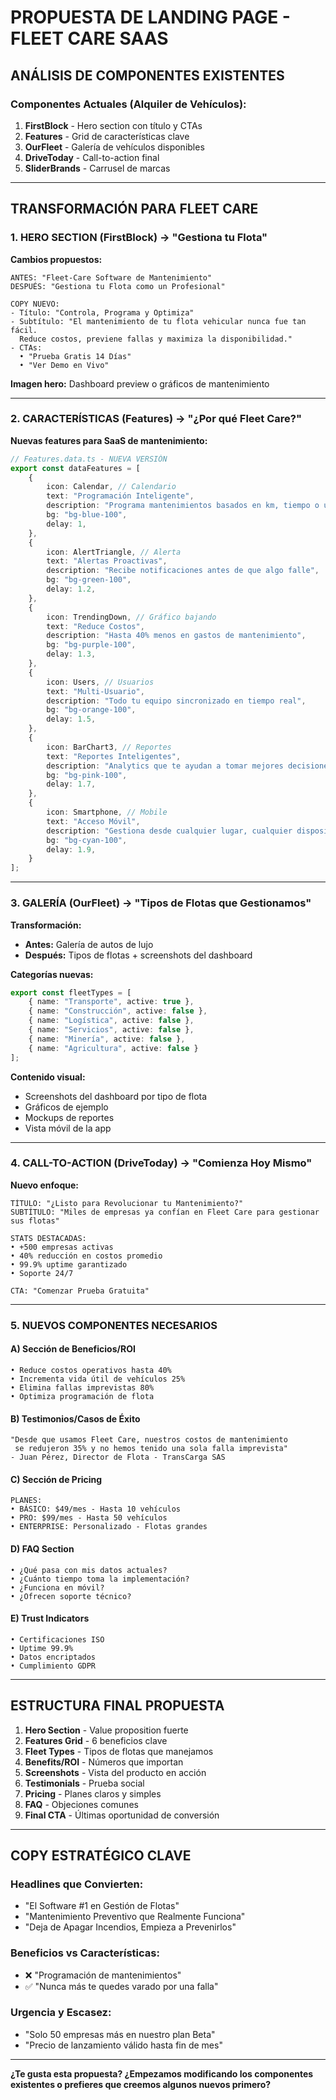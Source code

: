 # PROPUESTA DE LANDING PAGE - FLEET CARE SAAS

## **ANÁLISIS DE COMPONENTES EXISTENTES**

### **Componentes Actuales (Alquiler de Vehículos):**
1. **FirstBlock** - Hero section con título y CTAs
2. **Features** - Grid de características clave 
3. **OurFleet** - Galería de vehículos disponibles
4. **DriveToday** - Call-to-action final
5. **SliderBrands** - Carrusel de marcas

---

## **TRANSFORMACIÓN PARA FLEET CARE**

### **1. HERO SECTION (FirstBlock) → "Gestiona tu Flota"**

**Cambios propuestos:**
```
ANTES: "Fleet-Care Software de Mantenimiento"
DESPUÉS: "Gestiona tu Flota como un Profesional"

COPY NUEVO:
- Título: "Controla, Programa y Optimiza"
- Subtítulo: "El mantenimiento de tu flota vehicular nunca fue tan fácil. 
  Reduce costos, previene fallas y maximiza la disponibilidad."
- CTAs: 
  • "Prueba Gratis 14 Días"
  • "Ver Demo en Vivo"
```

**Imagen hero:** Dashboard preview o gráficos de mantenimiento

---

### **2. CARACTERÍSTICAS (Features) → "¿Por qué Fleet Care?"**

**Nuevas features para SaaS de mantenimiento:**

```typescript
// Features.data.ts - NUEVA VERSIÓN
export const dataFeatures = [
    {
        icon: Calendar, // Calendario
        text: "Programación Inteligente",
        description: "Programa mantenimientos basados en km, tiempo o uso",
        bg: "bg-blue-100",
        delay: 1,
    },
    {
        icon: AlertTriangle, // Alerta
        text: "Alertas Proactivas", 
        description: "Recibe notificaciones antes de que algo falle",
        bg: "bg-green-100",
        delay: 1.2,
    },
    {
        icon: TrendingDown, // Gráfico bajando
        text: "Reduce Costos",
        description: "Hasta 40% menos en gastos de mantenimiento",
        bg: "bg-purple-100", 
        delay: 1.3,
    },
    {
        icon: Users, // Usuarios
        text: "Multi-Usuario",
        description: "Todo tu equipo sincronizado en tiempo real",
        bg: "bg-orange-100",
        delay: 1.5,
    },
    {
        icon: BarChart3, // Reportes
        text: "Reportes Inteligentes",
        description: "Analytics que te ayudan a tomar mejores decisiones",
        bg: "bg-pink-100",
        delay: 1.7,
    },
    {
        icon: Smartphone, // Mobile
        text: "Acceso Móvil",
        description: "Gestiona desde cualquier lugar, cualquier dispositivo",
        bg: "bg-cyan-100",
        delay: 1.9,
    }
];
```

---

### **3. GALERÍA (OurFleet) → "Tipos de Flotas que Gestionamos"**

**Transformación:**
- **Antes:** Galería de autos de lujo
- **Después:** Tipos de flotas + screenshots del dashboard

**Categorías nuevas:**
```typescript
export const fleetTypes = [
    { name: "Transporte", active: true },
    { name: "Construcción", active: false }, 
    { name: "Logística", active: false },
    { name: "Servicios", active: false },
    { name: "Minería", active: false },
    { name: "Agricultura", active: false }
];
```

**Contenido visual:**
- Screenshots del dashboard por tipo de flota
- Gráficos de ejemplo
- Mockups de reportes
- Vista móvil de la app

---

### **4. CALL-TO-ACTION (DriveToday) → "Comienza Hoy Mismo"**

**Nuevo enfoque:**
```
TÍTULO: "¿Listo para Revolucionar tu Mantenimiento?"
SUBTÍTULO: "Miles de empresas ya confían en Fleet Care para gestionar sus flotas"

STATS DESTACADAS:
• +500 empresas activas
• 40% reducción en costos promedio  
• 99.9% uptime garantizado
• Soporte 24/7

CTA: "Comenzar Prueba Gratuita"
```

---

### **5. NUEVOS COMPONENTES NECESARIOS**

#### **A) Sección de Beneficios/ROI**
```
• Reduce costos operativos hasta 40%
• Incrementa vida útil de vehículos 25%
• Elimina fallas imprevistas 80%
• Optimiza programación de flota
```

#### **B) Testimonios/Casos de Éxito**
```
"Desde que usamos Fleet Care, nuestros costos de mantenimiento 
 se redujeron 35% y no hemos tenido una sola falla imprevista"
- Juan Pérez, Director de Flota - TransCarga SAS
```

#### **C) Sección de Pricing**
```
PLANES:
• BÁSICO: $49/mes - Hasta 10 vehículos
• PRO: $99/mes - Hasta 50 vehículos  
• ENTERPRISE: Personalizado - Flotas grandes
```

#### **D) FAQ Section**
```
• ¿Qué pasa con mis datos actuales?
• ¿Cuánto tiempo toma la implementación?
• ¿Funciona en móvil?
• ¿Ofrecen soporte técnico?
```

#### **E) Trust Indicators**
```
• Certificaciones ISO
• Uptime 99.9%
• Datos encriptados
• Cumplimiento GDPR
```

---

## **ESTRUCTURA FINAL PROPUESTA**

1. **Hero Section** - Value proposition fuerte
2. **Features Grid** - 6 beneficios clave
3. **Fleet Types** - Tipos de flotas que manejamos  
4. **Benefits/ROI** - Números que importan
5. **Screenshots** - Vista del producto en acción
6. **Testimonials** - Prueba social
7. **Pricing** - Planes claros y simples
8. **FAQ** - Objeciones comunes
9. **Final CTA** - Últimas oportunidad de conversión

---

## **COPY ESTRATÉGICO CLAVE**

### **Headlines que Convierten:**
- "El Software #1 en Gestión de Flotas"
- "Mantenimiento Preventivo que Realmente Funciona"  
- "Deja de Apagar Incendios, Empieza a Prevenirlos"

### **Beneficios vs Características:**
- ❌ "Programación de mantenimientos"
- ✅ "Nunca más te quedes varado por una falla"

### **Urgencia y Escasez:**
- "Solo 50 empresas más en nuestro plan Beta"
- "Precio de lanzamiento válido hasta fin de mes"

---

**¿Te gusta esta propuesta? ¿Empezamos modificando los componentes existentes o prefieres que creemos algunos nuevos primero?**